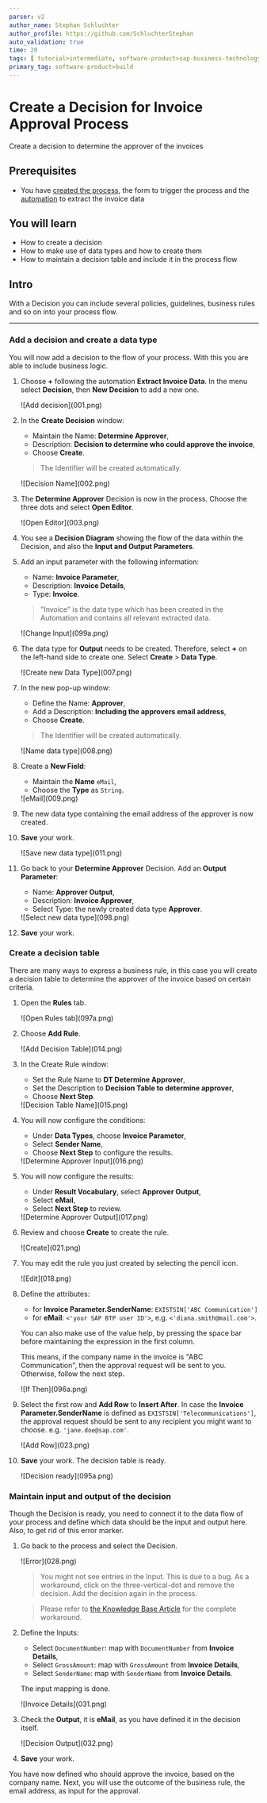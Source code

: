 ```yaml
---
parser: v2
author_name: Stephan Schluchter
author_profile: https://github.com/SchluchterStephan
auto_validation: true
time: 20
tags: [ tutorial>intermediate, software-product>sap-business-technology-platform ,tutorial>free-tier]
primary_tag: software-product>build
---
```


# Create a Decision for Invoice Approval Process
<!-- description --> Create a decision to determine the approver of the invoices

## Prerequisites
 - You have [created the process](spa-dox-create-process), the form to trigger the process and the [automation](spa-dox-create-automation) to extract the invoice data

## You will learn
  - How to create a decision
  - How to make use of data types and how to create them
  - How to maintain a decision table and include it in the process flow

## Intro
   With a Decision you can include several policies, guidelines, business rules and so on into your process flow.

---

### Add a decision and create a data type


You will now add a decision to the flow of your process. With this you are able to include business logic.

1. Choose **+** following the automation **Extract Invoice Data**. In the menu select **Decision**, then **New Decision** to add a new one.

    <!-- border -->![Add decision](001.png)

2. In the **Create Decision** window:
    - Maintain the Name: **Determine Approver**,
    - Description: **Decision to determine who could approve the invoice**,
    - Choose **Create**.

    > The Identifier will be created automatically.

    <!-- border -->![Decision Name](002.png)

3. The **Determine Approver** Decision is now in the process. Choose the three dots and select **Open Editor**.

    <!-- border -->![Open Editor](003.png)

4. You see a **Decision Diagram** showing the flow of the data within the Decision, and also the **Input and Output Parameters**.

5. Add an input parameter with the following information:
    - Name: **Invoice Parameter**,
    - Description: **Invoice Details**,
    - Type: **Invoice**.

    > "Invoice" is the data type which has been created in the Automation and contains all relevant extracted data.

    <!-- border -->![Change Input](099a.png)

6. The data type for **Output** needs to be created. Therefore, select **+** on the left-hand side to create one. Select **Create** > **Data Type**.

    <!-- border -->![Create new Data Type](007.png)

7. In the new pop-up window:
    - Define the Name: **Approver**,
    - Add a Description: **Including the approvers email address**,
    - Choose **Create**.

    > The Identifier will be created automatically.

    <!-- border -->![Name data type](008.png)

8. Create a **New Field**:
    - Maintain the **Name** `eMail`,
    - Choose the **Type** as `String`.

    <!-- border -->![eMail](009.png)

9. The new data type containing the email address of the approver is now created.

10. **Save** your work.

    <!-- border -->![Save new data type](011.png)

11. Go back to your **Determine Approver** Decision. Add an **Output Parameter**:
    - Name: **Approver Output**,
    - Description: **Invoice Approver**,
    - Select Type: the newly created data type **Approver**.

    <!-- border -->![Select new data type](098.png)

12. **Save** your work.


### Create a decision table


There are many ways to express a business rule, in this case you will create a decision table to determine the approver of the invoice based on certain criteria.

1. Open the **Rules** tab.

    <!-- border -->![Open Rules tab](097a.png)

2. Choose **Add Rule**.

    <!-- border -->![Add Decision Table](014.png)

3. In the Create Rule window:
    - Set the Rule Name to **DT Determine Approver**,
    - Set the Description to **Decision Table to determine approver**,
    - Choose **Next Step**.

    <!-- border -->![Decision Table Name](015.png)

4. You will now configure the conditions:
    - Under **Data Types**, choose **Invoice Parameter**,
    - Select **Sender Name**,
    - Choose **Next Step** to configure the results.

    <!-- border -->![Determine Approver Input](016.png)

5. You will now configure the results:
    - Under **Result Vocabulary**, select **Approver Output**,
    - Select **eMail**,
    - Select **Next Step** to review.

    <!-- border -->![Determine Approver Output](017.png)

6. Review and choose **Create** to create the rule.

    <!-- border -->![Create](021.png)

7. You may edit the rule you just created by selecting the pencil icon.

    <!-- border -->![Edit](018.png)

8. Define the attributes:
    - for **Invoice Parameter.SenderName**: `EXISTSIN['ABC Communication']`
    - for **eMail**: `<'your SAP BTP user ID'>`, e.g. `<'diana.smith@mail.com'>`.

    You can also make use of the value help, by pressing the space bar before maintaining the expression in the first column.

    This means, if the company name in the invoice is "ABC Communication", then the approval request will be sent to you. Otherwise, follow the next step.

    <!-- border -->![If Then](096a.png)

9. Select the first row and **Add Row** to **Insert After**. In case the **Invoice Parameter.SenderName** is defined as `EXISTSIN['Telecommunications']`, the approval request should be sent to any recipient you might want to choose. e.g. `'jane.doe@sap.com'`.

    <!-- border -->![Add Row](023.png)

10. **Save** your work. The decision table is ready.

    <!-- border -->![Decision ready](095a.png)



### Maintain input and output of the decision


Though the Decision is ready, you need to connect it to the data flow of your process and define which data should be the input and output here. Also, to get rid of this error marker.

1. Go back to the process and select the Decision.

    <!-- border -->![Error](028.png)

    > You might not see entries in the Input. This is due to a bug. As a workaround, click on the three-vertical-dot and remove the decision. Add the decision again in the process.

    > Please refer to [the Knowledge Base Article](https://launchpad.support.sap.com/#/notes/3207153) for the complete workaround.

2. Define the Inputs:
    - Select `DocumentNumber`: map with `DocumentNumber` from **Invoice Details**,
    - Select `GrossAmount`: map with `GrossAmount` from **Invoice Details**,
    - Select `SenderName`: map with `SenderName` from **Invoice Details**.

    The input mapping is done.

    <!-- border -->![Invoice Details](031.png)

3. Check the **Output**, it is **eMail**, as you have defined it in the decision itself.

    <!-- border -->![Decision Output](032.png)

4. **Save** your work.

You have now defined who should approve the invoice, based on the company name. Next, you will use the outcome of the business rule, the email address, as input for the approval.
